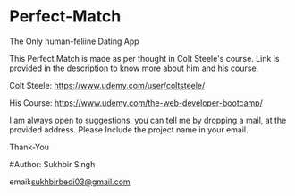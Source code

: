 # Perfect-Match

The Only human-feliine Dating App

This Perfect Match is made as per thought in Colt Steele's course. Link is provided in the description to know more about him and his course.

Colt Steele: https://www.udemy.com/user/coltsteele/

His Course: https://www.udemy.com/the-web-developer-bootcamp/

I am always open to suggestions, you can tell me by dropping a mail, at the provided address. Please Include the project name in your email.

Thank-You

#Author: Sukhbir Singh

email:sukhbirbedi03@gmail.com
